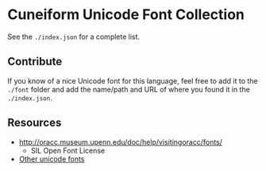 # Cuneiform Unicode Font Collection

See the `./index.json` for a complete list.

## Contribute

If you know of a nice Unicode font for this language, feel free to add it to the `./font` folder and add the name/path and URL of where you found it in the `./index.json`.

## Resources

- http://oracc.museum.upenn.edu/doc/help/visitingoracc/fonts/
  - SIL Open Font License
- [Other unicode fonts](https://github.com/nerdbond/seed.font.unicode)
